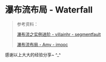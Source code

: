 # 瀑布流布局 - Waterfall

> 参考资料：
> 
> [瀑布流之实例进阶 - villainhr - segmentfault](https://segmentfault.com/a/1190000004385117#articleHeader0)
> 
> [瀑布流布局 - Amy - imooc](https://www.imooc.com/learn/101)

感谢以上大大的经验分享~ ^_^